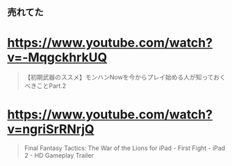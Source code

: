 ## 売れてた

# https://www.youtube.com/watch?v=-MqgckhrkUQ

>【初期武器のススメ】モンハンNowを今からプレイ始める人が知っておくべきことPart.2

# https://www.youtube.com/watch?v=ngriSrRNrjQ

> Final Fantasy Tactics: The War of the Lions for iPad - First Fight - iPad 2 - HD Gameplay Trailer
